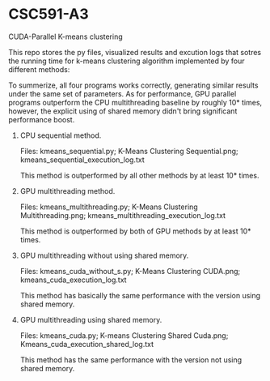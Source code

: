 # CSC591-A3
CUDA-Parallel K-means clustering

This repo stores the py files, visualized results and excution logs that sotres the running time for k-means clustering algorithm implemented by four different methods:

To summerize, all four programs works correctly, generating similar results under the same set of parameters. As for performance, GPU parallel programs outperform the CPU multithreading baseline by roughly 10* times, however, the explicit using of shared memory didn't bring significant performance boost.

1. CPU sequential method.
   
   Files:   kmeans_sequential.py;   K-Means Clustering Sequential.png;   kmeans_sequential_execution_log.txt

   This method is outperformed by all other methods by at least 10* times.

2. GPU multithreading method.
   
   Files:   kmeans_multithreading.py;   K-Means Clustering Multithreading.png;   kmeans_multithreading_execution_log.txt

   This method is outperformed by both of GPU methods by at least 10* times.
   
3. GPU multithreading without using shared memory.
   
   Files:   kmeans_cuda_without_s.py;   K-Means Clustering CUDA.png;   kmeans_cuda_execution_log.txt

   This method has basically the same performance with the version using shared memory.
   
4. GPU multithreading using shared memory.

   Files:   kmeans_cuda.py;   K-means Clustering Shared Cuda.png;   Kmeans_cuda_execution_shared_log.txt

   This method has the same performance with the version not using shared memory.

   
